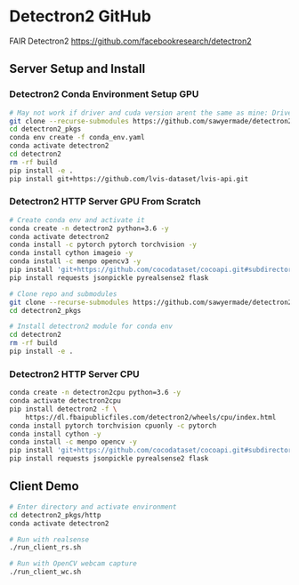 # Detectron2 GitHub
FAIR Detectron2 https://github.com/facebookresearch/detectron2

## Server Setup and Install
### Detectron2 Conda Environment Setup GPU
```bash
# May not work if driver and cuda version arent the same as mine: Driver 440.44 and CUDA 10.2, try from scratch below
git clone --recurse-submodules https://github.com/sawyermade/detectron2_pkgs.git
cd detectron2_pkgs
conda env create -f conda_env.yaml
conda activate detectron2
cd detectron2
rm -rf build
pip install -e .
pip install git+https://github.com/lvis-dataset/lvis-api.git
```

### Detectron2 HTTP Server GPU From Scratch
```bash
# Create conda env and activate it
conda create -n detectron2 python=3.6 -y
conda activate detectron2
conda install -c pytorch pytorch torchvision -y
conda install cython imageio -y
conda install -c menpo opencv3 -y
pip install 'git+https://github.com/cocodataset/cocoapi.git#subdirectory=PythonAPI'
pip install requests jsonpickle pyrealsense2 flask

# Clone repo and submodules
git clone --recurse-submodules https://github.com/sawyermade/detectron2_pkgs.git
cd detectron2_pkgs

# Install detectron2 module for conda env
cd detectron2
rm -rf build
pip install -e .
```

### Detectron2 HTTP Server CPU
```bash
conda create -n detectron2cpu python=3.6 -y
conda activate detectron2cpu
pip install detectron2 -f \
	https://dl.fbaipublicfiles.com/detectron2/wheels/cpu/index.html
conda install pytorch torchvision cpuonly -c pytorch
conda install cython -y
conda install -c menpo opencv -y
pip install 'git+https://github.com/cocodataset/cocoapi.git#subdirectory=PythonAPI'
pip install requests jsonpickle pyrealsense2 flask
```

## Client Demo
```bash
# Enter directory and activate environment
cd detectron2_pkgs/http
conda activate detectron2

# Run with realsense
./run_client_rs.sh

# Run with OpenCV webcam capture
./run_client_wc.sh
```